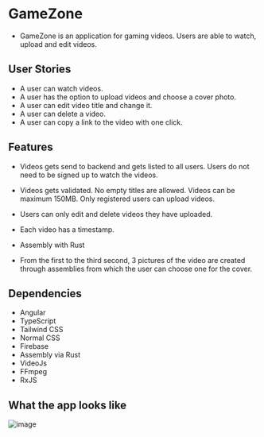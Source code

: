 # GameZone

 - GameZone is an application for gaming videos. Users are able to watch, upload and edit videos.

## User Stories

 - A user can watch videos.
 - A user has the option to upload videos and choose a cover photo.
 - A user can edit video title and change it.
 - A user can delete a video.
 - A user can copy a link to the video with one click.
  
  
## Features

 - Videos gets send to backend and gets listed to all users. Users do not need to be signed up to watch the videos.
 - Videos gets validated. No empty titles are allowed. Videos can be maximum 150MB. Only registered users can upload videos.
 - Users can only edit and delete videos they have uploaded.
 - Each video has a timestamp.

- Assembly with Rust

 - From the first to the third second, 3 pictures of the video are created through assemblies from which the user can choose one for the cover.
 
## Dependencies
 
 - Angular
 - TypeScript
 - Tailwind CSS
 - Normal CSS
 - Firebase
 - Assembly via Rust
 - VideoJs
 - FFmpeg
 - RxJS
 
 ## What the app looks like
 
 ![image](https://user-images.githubusercontent.com/118213841/209012054-48e2d504-c0ae-454e-86fa-3ae445f171f6.png)


